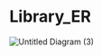 # Library_ER


![Untitled Diagram (3)](https://github.com/hosseinhj1380/Library_ER/assets/113828873/706a1f85-4de6-4578-a2cc-09396d04486b)
